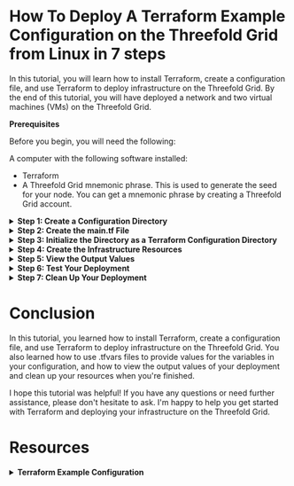 # How To Deploy A Terraform Example Configuration on the Threefold Grid from Linux in 7 steps  
 
In this tutorial, you will learn how to install Terraform, create a configuration file, and use Terraform to deploy infrastructure on the Threefold Grid. By the end of this tutorial, you will have deployed a network and two virtual machines (VMs) on the Threefold Grid.

**Prerequisites**

Before you begin, you will need the following:

A computer with the following software installed:
- Terraform
- A Threefold Grid mnemonic phrase. This is used to generate the seed for your node. You can get a mnemonic phrase by creating a Threefold Grid account.

<details>
<<<<<<< HEAD
    <summary><b>Step 1: Create a Configuration Directory</b></summary>
=======
 <summary><b>Step 1: Create a Configuration Directory</b></summary>
>>>>>>> 024e5c438c0212242f11b57a75c63945c43504cf
Create a new directory where you want to store your Terraform configuration. This directory can be named anything you like. In this tutorial, we will create a deployments directory and a testdeployment subdirectory inside of it.

```
mkdir deployments
mkdir deployments/testdeployment
```
</details>

<details>
    <summary><b>Step 2: Create the main.tf File</b></summary>
    
Copy the contents of the provided main.tf file and write it to the testdeployment directory you just created.

```
nano main.tf
# paste the contents of the main tf then press Ctrl+X, and confirm 
```

  <details>
        <summary><b>If the example you are deploying does not use `variable blocks` (i.e. most not created by me)  you will have to add them</b></summary>

         ```
         # ADD THE THREE VARIABLES ABOVE THE EXSITING LINES IN THE main.tf your are deploying 
         variable "MNEMONICS" {
         type        = string
         description = "The mnemonic phrase used to generate the seed for the node."
          }

         variable "NETWORK" {
         type        = string
         default     = "main"
         description = "The network to connect the node to."
         }
    
         variable "SSH_KEY" {
         type = string
         }
    



          # CHANGE THESE SECTIONS OF THE main.tf to use the variables 

          provider "grid" {
          mnemonics = "${var.MNEMONICS}"
          network   = "${var.NETWORK}"  
           }
          and 
          env_vars = { 
                      SSH_KEY = "${var.SSH_KEY}" 
          } variable "MNEMONICS" {


         } 
         ```
   </details>
</details>

<details>
    <summary><b>Step 3: Initialize the Directory as a Terraform Configuration Directory</b></summary>
Open a terminal or command prompt window and navigate to the testdeployment directory where you placed the main.tf file.

```
cd deployments/testdeployment
```
Run the following command to initialize the directory as a Terraform configuration directory and install the required provider(s):

```
terraform init
```
</details>

<details>
    <summary><b>Step 4: Create the Infrastructure Resources</b></summary>
To apply the changes specified in the configuration and create the resources defined in main.tf, you will need to provide values for the variables in your configuration. You can do this by creating a .tfvars file and specifying the values you want to use.

For example, you might create a file called env1.tfvars and include the following contents:

```
MNEMONICS = "your mnemonic phrase here"
NETWORK = "main"
SSH_KEY = "your ssh key here"
```

To use this file, pass the -var-file flag to the terraform apply command, followed by the path to the file:

```
terraform apply -parallelism=1 -auto-approve -var-file="/deployments/prod.tfvars"
```

Note: You can create multiple .tfvars files and use them to save different configurations. For example, you might create a env2.tfvars file with different values for the variables. To use this file, you would pass the path to it as the `-var-file ption when running terraform apply.

Wait for the terraform apply command to complete. This may take a few minutes. When it's finished, your infrastructure resources will be created on the Threefold Grid.
</details>

<details>
    <summary><b>Step 5: View the Output Values</b></Summary>
After the resources have been created, you can view the output values by running the following command:

```
terraform output
```

This will display the values of the output variables defined in the main.tf file. In this example, the output values include the WireGuard configuration for the network, and the IP addresses of the VMs.
</details>

<details>
    <summary><b>Step 6: Test Your Deployment</b></summary>
To test your deployment, you can SSH into the VMs using the IP addresses displayed in the output values. For example:

```
ssh ubuntu@<vm_ip_address>
```
</details>

<details>
    <summary><b>Step 7: Clean Up Your Deployment</b></summary>
When you're finished testing your deployment, you can clean up the resources you created by running the following command:

```
terraform destroy -parallelism=1 -auto-approve -var-file="/deployments/prod.tfvars"
```

This will delete the infrastructure resources from the Threefold Grid.
</details>


# Conclusion


 

In this tutorial, you learned how to install Terraform, create a configuration file, and use Terraform to deploy infrastructure on the Threefold Grid. You also learned how to use .tfvars files to provide values for the variables in your configuration, and how to view the output values of your deployment and clean up your resources when you're finished.

I hope this tutorial was helpful! If you have any questions or need further assistance, please don't hesitate to ask. I'm happy to help you get started with Terraform and deploying your infrastructure on the Threefold Grid.


# Resources 

 

<details>
    <summary><b>Terraform Example Configuration</b></summary> 

```
variable "MNEMONICS" {
  type        = string
  description = "The mnemonic phrase used to generate the seed for the node."
}

variable "NETWORK" {
  type        = string
  default     = "main"
  description = "The network to connect the node to."
}

variable "SSH_KEY" {
  type = string
}


terraform {
  required_providers {
    grid = {
      source = "threefoldtech/grid"
    }
  }
}

provider "grid" {
    mnemonics = "${var.MNEMONICS}"
    network = "${var.NETWORK}"  
}

resource "grid_network" "net1" {
    nodes = [311, 312]
    ip_range = "10.32.0.0/16"
    name = "internal"
    description = "Internal subnet"
    add_wg_access = true
}
resource "grid_deployment" "d1" {
  node = 311
  network_name = grid_network.net1.name
  disks {
    name = "data"
    size = 25
  }
    vms {
    name = "vm1"
    description ="Test vm 1"
    flist = "https://hub.grid.tf/tf-official-vms/ubuntu-22.04-lts.flist"
    cpu = 4
    publicip = true
    publicip6 = true
    memory = 8192
    mounts {
        disk_name = "data"
        mount_point = "/data"
    }
    planetary = true
    env_vars = {
      SSH_KEY = "${var.SSH_KEY}"
    }
  }
}
resource "grid_deployment" "d2" {
  node = 312
  network_name = grid_network.net1.name
  disks {
    name = "data"
    size = 25
  }
    vms {
    name = "vm2"
    description ="Test vm 2"
    flist = "https://hub.grid.tf/tf-official-vms/ubuntu-22.04-lts.flist"
    cpu = 4
    publicip = true
    publicip6 = true
    memory = 8192
    mounts {
        disk_name = "data"
        mount_point = "/data"
    }
    planetary = true
    env_vars = {
      SSH_KEY = "${var.SSH_KEY}"
    }
  }
}
output "wg_config" {
value = grid_network.net1.access_wg_config
}
output "node1_vm1_ip" {
value = grid_deployment.d1.vms[0].ip
}
output "public_ip" {
value = grid_deployment.d1.vms[0].computedip
}
output "public_ip6" {
value = grid_deployment.d1.vms[0].computedip6
}
output "ygg_ip" {
value = grid_deployment.d1.vms[0].ygg_ip
}
```
</details>
